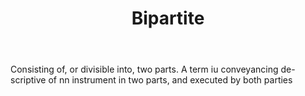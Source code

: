 ---
title: Bipartite
letter: B
permalink: "/definitions/bipartite.html"
body: Consisting of, or divisible into, two parts. A term iu conveyancing de-scriptive
  of nn instrument in two parts, and executed by both parties
published_at: '2018-07-07'
layout: post
---